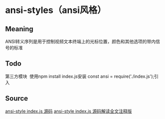 # ansi-styles（ansi风格）

## Meaning

ANSI转义序列是用于控制视频文本终端上的光标位置，颜色和其他选项的带内信号的标准 

## Todo

第三方模块  使用npm install index.js安装 
const ansi = require('./index.js');引入

## Source
[ansi-style index.js 源码](https://github.com/shichenxiao/nodejs-result/blob/master/index.js)
[ansi-style index.js 源码解读全文注释版](https://github.com/shichenxiao/nodejs-result/blob/master/node.js)
